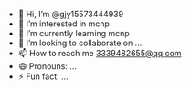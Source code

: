 - 👋 Hi, I’m @gjy15573444939
- 👀 I’m interested in mcnp
- 🌱 I’m currently learning mcnp
- 💞️ I’m looking to collaborate on ...
- 📫 How to reach me 3339482655@qq.com
- 😄 Pronouns: ...
- ⚡ Fun fact: ...

<!---
gjy15573444939/gjy15573444939 is a ✨ special ✨ repository because its `README.md` (this file) appears on your GitHub profile.
You can click the Preview link to take a look at your changes.
--->
